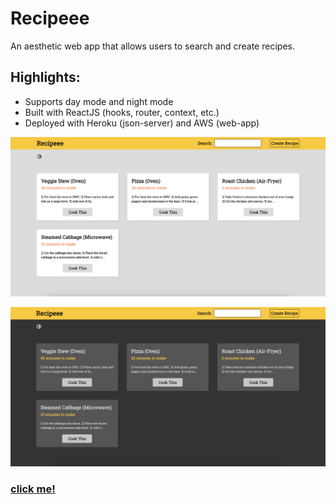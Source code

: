# Recipeee

An aesthetic web app that allows users to search and create recipes. 

## Highlights:
- Supports day mode and night mode
- Built with ReactJS (hooks, router, context, etc.)
- Deployed with Heroku (json-server) and AWS (web-app)

![](./src/images/day.png)

![](./src/images/night.png)

### <a href="master.d31x3c27bxn7jr.amplifyapp.com/">click me!</a>